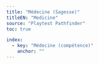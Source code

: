 ```yaml
---
title: "Médecine (Sagesse)"
titleEN: "Medicine"
source: "Playtest Pathfinder"
toc: true

index:
  - key: "Médecine (compétence)"
    anchor: ""
---
```


